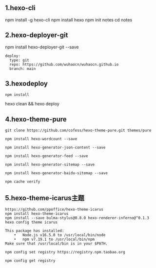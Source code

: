 ## 1.hexo-cli

npm install -g hexo-cli
npm install hexo
npm init notes
cd notes

## 2.hexo-deployer-git
npm install hexo-deployer-git --save
```
deploy:
  type: git
  repo: https://github.com/wuhaocn/wuhaocn.github.io
  branch: main
```
## 3.hexodeploy

```
npm install

```
hexo clean && hexo deploy
## 4.hexo-theme-pure
```
git clone https://github.com/cofess/hexo-theme-pure.git themes/pure

npm install hexo-wordcount --save

npm install hexo-generator-json-content --save

npm install hexo-generator-feed --save

npm install hexo-generator-sitemap --save

npm install hexo-generator-baidu-sitemap --save

npm cache verify 
```
## 5.hexo-theme-icarus主题
```
https://github.com/ppoffice/hexo-theme-icarus
npm install hexo-theme-icarus
npm install --save bulma-stylus@0.8.0 hexo-renderer-inferno@^0.1.3
hexo config theme icarus

```


```
This package has installed:
	•	Node.js v16.5.0 to /usr/local/bin/node
	•	npm v7.19.1 to /usr/local/bin/npm
Make sure that /usr/local/bin is in your $PATH.

npm config set registry https://registry.npm.taobao.org 

npm config get registry 

```